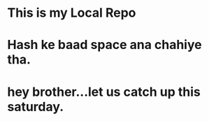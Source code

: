 # This is my Local Repo
# Hash ke baad space ana chahiye tha. 
# hey brother...let us catch up this saturday.